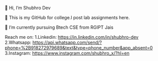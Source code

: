 👋 Hi, I’m Shubhro Dev

👀 This is my GitHub for college.I post lab assignments here.


🌱 I’m currently pursuing Btech CSE from RGIPT Jais

Reach me on: 
             1.Linkedin: https://in.linkedin.com/in/shubhro-dev
             2.Whatsapp: https://api.whatsapp.com/send/?phone=%2B918272979689&text&type=phone_number&app_absent=0
             3.Instagram: https://www.instagram.com/shubhro_x/?hl=en





<!---
iloveai-ml/iloveai-ml is a ✨ special ✨ repository because its `README.md` (this file) appears on your GitHub profile.
You can click the Preview link to take a look at your changes.
--->
